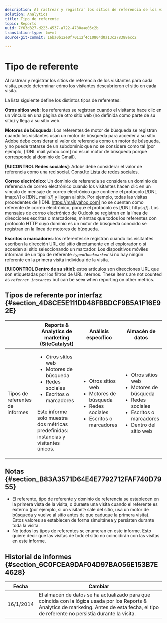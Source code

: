 ```yaml
---
description: Al rastrear y registrar los sitios de referencia de los visitantes para cada visita, puede determinar cómo los visitantes descubrieron el sitio en cada visita.
solution: Analytics
title: Tipo de referente
topic: Reports
uuid: 7f63d327-d223-4537-a722-4780aae05c2b
translation-type: tm+mt
source-git-commit: 16ba0b12e0f70112f4c10804d0a13c278388ecc2

---
```



# Tipo de referente

Al rastrear y registrar los sitios de referencia de los visitantes para cada visita, puede determinar cómo los visitantes descubrieron el sitio en cada visita.

La lista siguiente define los distintos tipos de referentes:

**Otros sitios web**: los referentes se registran cuando el visitante hace clic en un vínculo en una página de otro sitio web (no definida como parte de su sitio) y llega a su sitio web.

**Motores de búsqueda**: Los referentes de motor de búsqueda se registran cuando los visitantes usan un motor de búsqueda para acceder a su sitio. Adobe debe considerar el valor de referencia como un motor de búsqueda, y no puede tratarse de un subdominio que no se considere como tal (por ejemplo, [!DNL mail.yahoo.com] no es un motor de búsqueda porque corresponde al dominio de Gmail).

**[!UICONTROL Redes sociales]**: Adobe debe considerar el valor de referencia como una red social. Consulte [Lista de redes sociales](https://helpx.adobe.com/analytics/kb/list-social-networks.html).

**Correo electrónico**: Un dominio de referencia se considera un dominio de referencia de correo electrónico cuando los visitantes hacen clic en un vínculo de mensaje de correo electrónico que contiene el protocolo [!DNL imap://] o [!DNL mail://] y llegan al sitio. Por ejemplo, todas las visitas procedentes de [!DNL https://mail.yahoo.com] no se cuentan como referente de correo electrónico, porque el protocolo es [!DNL https://]. Los mensajes de correo electrónico de Outlook se registran en la línea de direcciones escritas o marcadores, mientras que todos los referentes con protocolo HTTP cuyo dominio es un motor de búsqueda conocido se registran en la línea de motores de búsqueda.

**Escritos o marcadores**: los referentes se registran cuando los visitantes escriben la dirección URL del sitio directamente en el explorador o si acceden al sitio seleccionando un marcador. Los dispositivos móviles informan de un tipo de referente *`typed/bookmarked`* si no hay ningún referente en la primera visita individual de la visita.

**[!UICONTROL Dentro de su sitio]**: estos artículos son direcciones URL que son etiquetadas por los filtros de URL internos. These items are not counted as *`referrer instances`* but can be seen when reporting on other metrics.

## Tipos de referente por interfaz {#section_4D8CE5E111DD48FBBDCF9B5A1F16E92E}

<table id="table_EC7423532C7E44DE97B7FC0321585A2B"> 
 <thead> 
  <tr> 
   <th colname="col1" class="entry"> </th> 
   <th colname="col2" class="entry"> Reports &amp; Analytics de marketing (SiteCatalyst) </th> 
   <th colname="col3" class="entry"> Análisis específico </th> 
   <th colname="col4" class="entry"> Almacén de datos </th> 
  </tr>
 </thead>
 <tbody> 
  <tr> 
   <td colname="col1"> Tipos de referentes de informes </td> 
   <td colname="col2"> 
    <ul id="ul_EFC8E81EC6DF4CC2AC0E290244FD5859"> 
     <li id="li_686FCAEB04054B9F8A7D2434E8C49F04">Otros sitios web </li> 
     <li id="li_C232868230AA4A54958B524F3D8FDA35"> Motores de búsqueda </li> 
     <li id="li_A89BFD0468F74ED7822F64BE4A7332AE"> Redes sociales </li> 
     <li id="li_C824E6F7F6E748DD827A95B105ADBADD"> Escritos o marcadores </li> 
    </ul> <p> Este informe solo muestra dos métricas predefinidas: instancias y visitantes únicos. </p> </td> 
   <td colname="col3"> 
    <ul id="ul_FD81EB3C1BD949A39C5A9E9688D25271"> 
     <li id="li_6099E7E03F3843D484808258A332BBE9">Otros sitios web </li> 
     <li id="li_5AABC02DA7964D578BF8404DA819245D"> Motores de búsqueda </li> 
     <li id="li_B18907AC7FA1429A893B57634EB7DC6F"> Redes sociales </li> 
     <li id="li_7674B67897994E1FA99BCD9B604BCB6E"> Escritos o marcadores </li> 
    </ul> </td> 
   <td colname="col4"> 
    <ul id="ul_C37ADBEC31D04295BF5CDEA25DB5191A"> 
     <li id="li_81A642C96C674669BA00B2DACA534B8A">Otros sitios web </li> 
     <li id="li_29B9DA9F2AAD46A69886D34D5E6E43D4"> Motores de búsqueda </li> 
     <li id="li_E381EEF111F248F99EE39600D616B7C2"> Redes sociales </li> 
     <li id="li_596377F4D3C248BEA5191EE2985A2B13"> Escritos o marcadores </li> 
     <li id="li_A7A72D3D6B9A4CCFB43EDA77ABFDEDBC"> Dentro del sitio web </li> 
    </ul> </td> 
  </tr> 
 </tbody> 
</table>

## Notas {#section_B83A3571D64E4E7792712FAF740D7955}

* El referente, tipo de referente y dominio de referencia se establecen en la primera vista de la visita, o durante una visita cuando el referente es externo (por ejemplo, si un visitante sale del sitio, usa un motor de búsqueda y vuelve al sitio antes de que caduque la primera visita). Estos valores se establecen de forma simultánea y persisten durante toda la visita.
* No todos los tipos de referentes se enumeran en este informe. Esto quiere decir que las visitas de todo el sitio no coincidirán con las visitas en este informe.

## Historial de informes {#section_6C0FCEA9DAF04D97BA056E153B7E4628}

| Fecha | Cambiar |
|---|---|
| 16/1/2014 | El almacén de datos se ha actualizado para que coincida con la lógica usada por los Reports &amp; Analytics de marketing. Antes de esta fecha, el tipo de referente no persistía durante la visita. |

